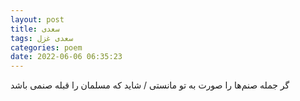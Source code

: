 ```yaml
---
layout: post
title: سعدی
tags: سعدی غزل
categories: poem
date: 2022-06-06 06:35:23
---
```


گر جمله صنم‌ها را صورت به تو مانستی / شاید که مسلمان را قبله صنمی باشد
